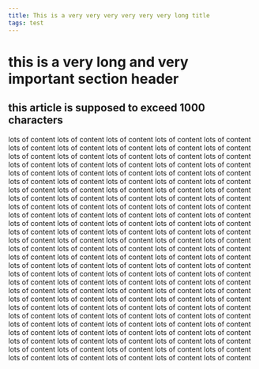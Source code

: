 ```yaml
---
title: This is a very very very very very very long title
tags: test
---
```


# this is a very long and very important section header

## this article is supposed to exceed 1000 characters

lots of content lots of content lots of content lots of content lots of content
lots of content lots of content lots of content lots of content lots of content
lots of content lots of content lots of content lots of content lots of content
lots of content lots of content lots of content lots of content lots of content
lots of content lots of content lots of content lots of content lots of content
lots of content lots of content lots of content lots of content lots of content
lots of content lots of content lots of content lots of content lots of content
lots of content lots of content lots of content lots of content lots of content
lots of content lots of content lots of content lots of content lots of content
lots of content lots of content lots of content lots of content lots of content
lots of content lots of content lots of content lots of content lots of content
lots of content lots of content lots of content lots of content lots of content
lots of content lots of content lots of content lots of content lots of content
lots of content lots of content lots of content lots of content lots of content
lots of content lots of content lots of content lots of content lots of content
lots of content lots of content lots of content lots of content lots of content
lots of content lots of content lots of content lots of content lots of content
lots of content lots of content lots of content lots of content lots of content
lots of content lots of content lots of content lots of content lots of content
lots of content lots of content lots of content lots of content lots of content
lots of content lots of content lots of content lots of content lots of content
lots of content lots of content lots of content lots of content lots of content
lots of content lots of content lots of content lots of content lots of content
lots of content lots of content lots of content lots of content lots of content
lots of content lots of content lots of content lots of content lots of content
lots of content lots of content lots of content lots of content lots of content
lots of content lots of content lots of content lots of content lots of content

